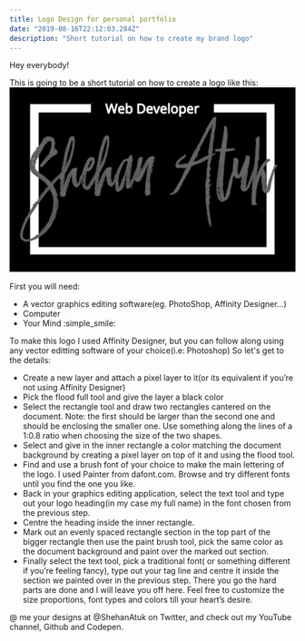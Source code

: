 ```yaml
---
title: Logo Design for personal portfolio
date: "2019-08-16T22:12:03.284Z"
description: "Short tutorial on how to create my brand logo"
---
```


Hey everybody!

This is going to be a short tutorial on how to create a logo like this:
![image of logo](./img1.png)

First you will need:
* A vector graphics editing software(eg. PhotoShop, Affinity Designer...)
* Computer 
* Your Mind :simple_smile:

To make this logo I used Affinity Designer, but you can follow along using any vector editting software of your choice(i.e: Photoshop) So let's get to the details:

* Create a new layer and attach a pixel layer to it(or its equivalent if you’re not using Affinity Designer)
* Pick the flood full tool and give the layer a black color
* Select the rectangle tool and draw two rectangles cantered on the document. Note: the first should be larger than the second one and should be enclosing the smaller one. Use something along the lines of a 1:0.8 ratio when choosing the size of the two shapes.
* Select and give in the inner rectangle a color matching the document background by creating a pixel layer on top of it and using the flood tool.
* Find and use a brush font of your choice to make the main lettering of the logo. I used Painter from dafont.com. Browse and try different fonts until you find the one you like.
* Back in your graphics editing application, select the text tool and type out your logo heading(in my case my full name) in the font chosen from the previous step.
* Centre the heading inside the inner rectangle.
* Mark out an evenly spaced rectangle section in the top part of the bigger rectangle then use the paint brush tool, pick the same color as the document background and paint over the marked out section.
* Finally select the text tool, pick a traditional font( or something different if you’re feeling fancy), type out your tag line and centre it inside the section we painted over in the previous step.
There you go the hard parts are done and I will leave you off here. Feel free to customize the size proportions, font types and colors till your heart’s desire. 

@ me your designs at @ShehanAtuk on Twitter, and check out my YouTube channel, Github and Codepen.